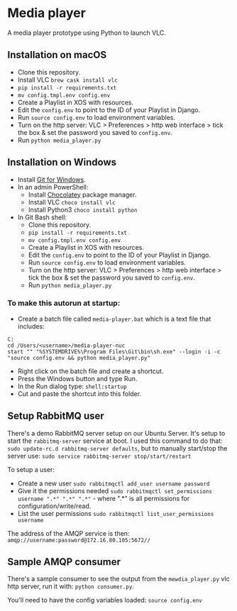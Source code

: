 Media player
============

A media player prototype using Python to launch VLC.

## Installation on macOS

* Clone this repository.
* Install VLC `brew cask install vlc`
* `pip install -r requirements.txt`
* `mv config.tmpl.env config.env`
* Create a Playlist in XOS with resources.
* Edit the `config.env` to point to the ID of your Playlist in Django.
* Run `source config.env` to load environment variables.
* Turn on the http server: VLC > Preferences > http web interface > tick the box & set the password you saved to `config.env`.
* Run `python media_player.py`

## Installation on Windows

* Install [Git for Windows](https://git-scm.com/download/win).
* In an admin PowerShell:
  * Install [Chocolatey](https://chocolatey.org) package manager.
  * Install VLC `choco install vlc`
  * Install Python3 `choco install python`
* In Git Bash shell:
  * Clone this repository.
  * `pip install -r requirements.txt`
  * `mv config.tmpl.env config.env`
  * Create a Playlist in XOS with resources.
  * Edit the `config.env` to point to the ID of your Playlist in Django.
  * Run `source config.env` to load environment variables.
  * Turn on the http server: VLC > Preferences > http web interface > tick the box & set the password you saved to `config.env`.
  * Run `python media_player.py`

### To make this autorun at startup:

* Create a batch file called `media-player.bat` which is a text file that includes:

```batch
C:
cd /Users/<username>/media-player-nuc
start "" "%SYSTEMDRIVE%\Program Files\Git\bin\sh.exe" --login -i -c "source config.env && python media_player.py"
```

* Right click on the batch file and create a shortcut.
* Press the Windows button and type Run.
* In the Run dialog type: `shell:startup`
* Cut and paste the shortcut into this folder.

## Setup RabbitMQ user

There's a demo RabbitMQ server setup on our Ubuntu Server. It's setup to start the `rabbitmq-server` service at boot. I used this command to do that: `sudo update-rc.d rabbitmq-server defaults`, but to manually start/stop the server use: `sudo service rabbitmq-server stop/start/restart`

To setup a user:

* Create a new user `sudo rabbitmqctl add_user username password`
* Give it the permissions needed `sudo rabbitmqctl set_permissions username ".*" ".*" ".*"` - where ".*" is all permissions for configuration/write/read.
* List the user permissions `sudo rabbitmqctl list_user_permissions username`

The address of the AMQP service is then: `amqp://username:password@172.16.80.105:5672//`

## Sample AMQP consumer

There's a sample consumer to see the output from the `mewdia_player.py` vlc http server, run it with: `python consumer.py`.

You'll need to have the config variables loaded: `source config.env`
